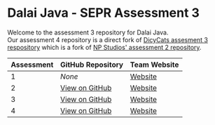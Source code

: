 # Dalai Java - SEPR Assessment 3
Welcome to the assessment 3 repository for Dalai Java.  
Our assessment 4 repository is a direct fork of [DicyCats assesment 3 respository](https://github.com/luket511/DicyCat-Assessment3) which is a fork of [NP Studios' assessment 2 repository](https://github.com/Luceapuce/SEPR-Assessment-Two).

Assessment | GitHub Repository | Team Website
--- | --- | ---
1 | *None* | [Website](https://baffledwhiskey.github.io/index.html)
2 | [View on GitHub](https://github.com/BaffledWhiskey/Dalai_Java-SEPR.git) | [Website](https://baffledwhiskey.github.io/index.html)
3 | [View on GitHub](https://github.com/jk1186/SEPR-Assesment-3.git) | [Website](https://dalaijava.github.io)
4 | [View on GitHub](https://github.com/jk1186/Dalai-Java-Assessment-4.git)| [Website](https://dalaijava.github.io)
